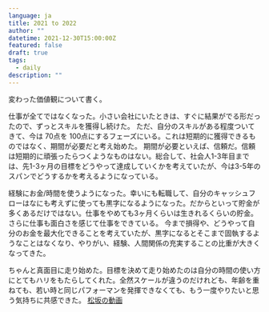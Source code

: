 ```yaml
---
language: ja
title: 2021 to 2022
author: ""
datetime: 2021-12-30T15:00:00Z
featured: false
draft: true
tags:
  - daily
description: ""
---
```


変わった価値観について書く。

仕事が全てではなくなった。小さい会社にいたときは、すぐに結果がでる形だったので、ずっとスキルを獲得し続けた。
ただ、自分のスキルがある程度ついてきて、今は 70点を 100点にするフェーズにいる。これは短期的に獲得できるものではなく、期間が必要だと考え始めた。
期間が必要といえば、信頼だ。信頼は短期的に頑張ったらつくようなものはない。総合して、社会人1-3年目までは、先1-3ヶ月の目標をどうやって達成していくかを考えていたが、今は3-5年のスパンでどうするかを考えるようになっている。

経験にお金/時間を使うようになった。幸いにも転職して、自分のキャッシュフローはなにも考えずに使っても黒字になるようになった。だからといって貯金が多くあるだけではない。仕事をやめても3ヶ月くらいは生きれるくらいの貯金。さらに仕事も面白さを感じて仕事をできている。
今まで損得や、どうやって自分のお金を最大化できることを考えていたが、黒字になるとそこまで固執するようなことはなくなり、やりがい、経験、人間関係の充実することの比重が大きくなってきた。

ちゃんと真面目に走り始めた。目標を決めて走り始めたのは自分の時間の使い方にとてもハリをもたらしてくれた。全然スケールが違うのだけれども、年齢を重ねても、若い時と同じパフォーマンを発揮できなくても、もう一度やりたいと思う気持ちに共感できた。 [松坂の動画](https://youtu.be/E7f2_BIUGqc?t=9729)
